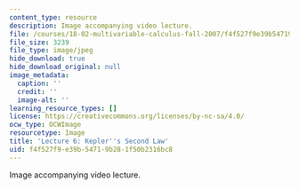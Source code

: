 ```yaml
---
content_type: resource
description: Image accompanying video lecture.
file: /courses/18-02-multivariable-calculus-fall-2007/f4f527f9e39b54719b281f50b2316bc8_06.jpg
file_size: 3239
file_type: image/jpeg
hide_download: true
hide_download_original: null
image_metadata:
  caption: ''
  credit: ''
  image-alt: ''
learning_resource_types: []
license: https://creativecommons.org/licenses/by-nc-sa/4.0/
ocw_type: OCWImage
resourcetype: Image
title: 'Lecture 6: Kepler''s Second Law'
uid: f4f527f9-e39b-5471-9b28-1f50b2316bc8
---
```

Image accompanying video lecture.